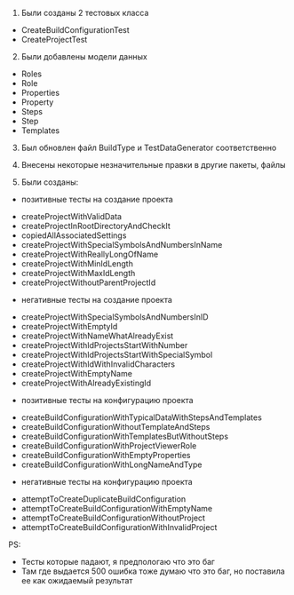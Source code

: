 1. Были созданы 2 тестовых класса

- CreateBuildConfigurationTest
- CreateProjectTest

2. Были добавлены модели данных

- Roles
- Role
- Properties
- Property
- Steps
- Step
- Templates

3. Был обновлен файл BuildType и TestDataGenerator соответственно

4. Внесены некоторые незначительные правки в другие пакеты, файлы

5. Были созданы:

* позитивные тесты на создание проекта

- createProjectWithValidData
- createProjectInRootDirectoryAndCheckIt
- copiedAllAssociatedSettings
- createProjectWithSpecialSymbolsAndNumbersInName
- createProjectWithReallyLongOfName
- createProjectWithMinIdLength
- createProjectWithMaxIdLength
- createProjectWithoutParentProjectId

* негативные тесты на создание проекта

- createProjectWithSpecialSymbolsAndNumbersInID
- createProjectWithEmptyId
- createProjectWithNameWhatAlreadyExist
- createProjectWithIdProjectsStartWithNumber
- createProjectWithIdProjectsStartWithSpecialSymbol
- createProjectWithIdWithInvalidCharacters
- createProjectWithEmptyName
- createProjectWithAlreadyExistingId

* позитивные тесты на конфигурацию проекта

- createBuildConfigurationWithTypicalDataWithStepsAndTemplates
- createBuildConfigurationWithoutTemplateAndSteps
- createBuildConfigurationWithTemplatesButWithoutSteps
- createBuildConfigurationWithProjectViewerRole
- createBuildConfigurationWithEmptyProperties
- createBuildConfigurationWithLongNameAndType

* негативные тесты на конфигурацию проекта

- attemptToCreateDuplicateBuildConfiguration
- attemptToCreateBuildConfigurationWithEmptyName
- attemptToCreateBuildConfigurationWithoutProject
- attemptToCreateBuildConfigurationWithInvalidProject

PS:

- Тесты которые падают, я предпологаю что это баг
- Там где выдается 500 ошибка тоже думаю что это баг, но поставила ее как ожидаемый результат
